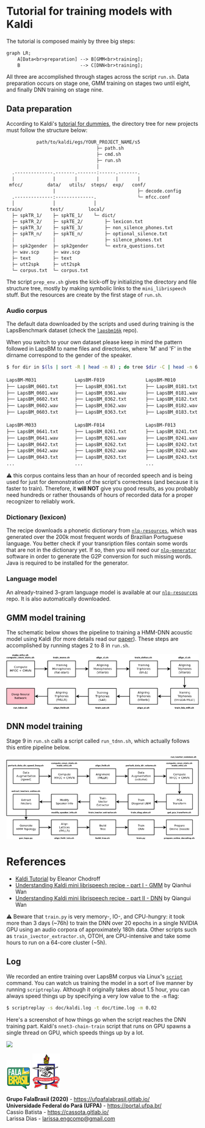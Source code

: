 # Tutorial for training models with Kaldi

The tutorial is composed mainly by three big steps:

```mermaid
graph LR;
    A[Data<br>preparation] --> B[GMM<br>training];
    B                      --> C[DNN<br>training];
```

All three are accomplished through stages across the script `run.sh`. Data
preparation occurs on stage one, GMM training on stages two until eight, and
finally DNN training on stage nine.

## Data preparation
According to Kaldi's [tutorial for dummies](http://kaldi-asr.org/doc/kaldi_for_dummies.html),
the directory tree for new projects must follow the structure below:

```text
           path/to/kaldi/egs/YOUR_PROJECT_NAME/s5
                                 ├─ path.sh
                                 ├─ cmd.sh
                                 ├─ run.sh
                                 │ 
  .--------------.-------.-------:------.-------.
  |              |       |       |      |       |
 mfcc/         data/   utils/  steps/  exp/   conf/
                 |                              ├─ decode.config
  .--------------:--------------.               └─ mfcc.conf
  │              │              │
train/          test/         local/
  ├─ spkTR_1/    ├─ spkTE_1/    └─ dict/
  ├─ spkTR_2/    ├─ spkTE_2/        ├─ lexicon.txt
  ├─ spkTR_3/    ├─ spkTE_3/        ├─ non_silence_phones.txt
  ├─ spkTR_n/    ├─ spkTE_n/        ├─ optional_silence.txt
  │              │                  ├─ silence_phones.txt
  ├─ spk2gender  ├─ spk2gender      └─ extra_questions.txt
  ├─ wav.scp     ├─ wav.scp   
  ├─ text        ├─ text      
  ├─ utt2spk     ├─ utt2spk   
  └─ corpus.txt  └─ corpus.txt
``` 

The script `prep_env.sh` gives the kick-off by initializing the directory and
file structure tree, mostly by making symbolic links to the `mini_librispeech` 
stuff. But the resources are create by the first stage of `run.sh`.

### Audio corpus
The default data downloaded by the scripts and used during training is the
LapsBenchmark dataset (check the
[`lapsbm16k`](https://gitlab.com/fb-audio-corpora/lapsbm16k) repo).

When you switch to your own dataset please keep in mind the pattern followed in
LapsBM to name files and directories, where 'M' and 'F' in the dirname
correspond to the gender of the speaker.

```bash
$ for dir in $(ls | sort -R | head -n 8) ; do tree $dir -C | head -n 6 ; done
 
LapsBM-M031              LapsBM-F019               LapsBM-M010              LapsBM-F006
├── LapsBM_0601.txt      ├── LapsBM_0361.txt       ├── LapsBM_0181.txt      ├── LapsBM_0101.txt
├── LapsBM_0601.wav      ├── LapsBM_0361.wav       ├── LapsBM_0181.wav      ├── LapsBM_0101.wav
├── LapsBM_0602.txt      ├── LapsBM_0362.txt       ├── LapsBM_0182.txt      ├── LapsBM_0102.txt
├── LapsBM_0602.wav      ├── LapsBM_0362.wav       ├── LapsBM_0182.wav      ├── LapsBM_0102.wav
├── LapsBM_0603.txt      ├── LapsBM_0363.txt       ├── LapsBM_0183.txt      ├── LapsBM_0103.txt

LapsBM-M033              LapsBM-F014               LapsBM-F013              LapsBM-M027
├── LapsBM_0641.txt      ├── LapsBM_0261.txt       ├── LapsBM_0241.txt      ├── LapsBM_0521.txt
├── LapsBM_0641.wav      ├── LapsBM_0261.wav       ├── LapsBM_0241.wav      ├── LapsBM_0521.wav
├── LapsBM_0642.txt      ├── LapsBM_0262.txt       ├── LapsBM_0242.txt      ├── LapsBM_0522.txt
├── LapsBM_0642.wav      ├── LapsBM_0262.wav       ├── LapsBM_0242.wav      ├── LapsBM_0522.wav
├── LapsBM_0643.txt      ├── LapsBM_0263.txt       ├── LapsBM_0243.txt      ├── LapsBM_0523.txt
...                      ...                       ...                      ...
```

:warning: this corpus contains less than an hour of recorded speech and is 
being used for just for demonstration of the script's correctness (and because 
it is faster to train). Therefore, it **will NOT** give you good results, as 
you probably need hundreds or rather thousands of hours of recorded data for a 
proper recognizer to reliably work.

### Dictionary (lexicon)
The recipe downloads a phonetic dictionary from 
[`nlp-resources`](https://gitlab.com/fb-nlp/nlp-resources), which was
generated over the 200k most frequent words of Brazilian Portuguese language.
You better check if your transription files contain some words that are not in
the dictionary yet. If so, then you will need our 
[`nlp-generator`](https://gitlab.com/fb-nlp/nlp-generator) software in order to
generate the G2P conversion for such missing words. Java is required to be 
installed for the generator.

### Language model
An already-trained 3-gram language model is available at our 
[`nlp-resources`](https://gitlab.com/fb-nlp/nlp-resources)
repo. It is also automatically downloaded.

## GMM model training
The schematic below shows the pipeline to training a HMM-DNN acoustic model
using Kaldi (for more details read our 
[paper](https://www.isca-speech.org/archive/IberSPEECH_2018/abstracts/IberS18_P1-13_Batista.html)).
These steps are accomplished by running stages 2 to 8 in `run.sh`.

![alt text](doc/gmm.png)

## DNN model training
Stage 9 in `run.sh` calls a script called `run_tdnn.sh`, which actually follows
this entire pipeline below.

![](doc/tdnn.png)

# References
- [Kaldi Tutorial](https://www.eleanorchodroff.com/tutorial/kaldi/) by Eleanor Chodroff
- [Understanding Kaldi mini librispeech recipe - part I - GMM](https://medium.com/@qianhwan/understanding-kaldi-recipes-with-mini-librispeech-example-part-1-hmm-models-472a7f4a0488) by Qianhui Wan
- [Understanding Kaldi mini librispeech recipe - part II - DNN](https://medium.com/@qianhwan/understanding-kaldi-recipes-with-mini-librispeech-example-part-1-hmm-models-472a7f4a0488) by Qiangui Wan

:warning: Beware that `train.py` is very memory-, IO-, and CPU-hungry: it took 
more than 3 days (~76h) to train the DNN over 20 epochs in a single NVIDIA GPU 
using an audio corpora of approximately 180h data. Other scripts such as 
`train_ivector_extractor.sh`, OTOH, are CPU-intensive and take some hours to 
run on a 64-core cluster (~5h).


## Log
We recorded an entire training over LapsBM corpus via Linux's 
[`script`](https://www.ostechnix.com/how-to-replay-the-recorded-terminal-sessions-using-scriptreplay-command/)
command. You can watch us training the model in a sort of live manner by
running `scriptreplay`. Although it originally takes about 1.5 hour, you can 
always speed things up by specifying a very low value to the `-m` flag:

```bash
$ scriptreplay -s doc/kaldi.log -t doc/time.log -m 0.02
```

Here's a screenshot of how things go when the script reaches the DNN training
part. Kaldi's `nnet3-chain-train` script that runs on GPU spawns a single
thread on GPU, which speeds things up by a lot.

![](doc/run_tdnn.png)

[![FalaBrasil](../doc/logo_fb_github_footer.png)](https://ufpafalabrasil.gitlab.io/ "Visite o site do Grupo FalaBrasil") [![UFPA](../doc/logo_ufpa_github_footer.png)](https://portal.ufpa.br/ "Visite o site da UFPA")

__Grupo FalaBrasil (2020)__ - https://ufpafalabrasil.gitlab.io/      
__Universidade Federal do Pará (UFPA)__ - https://portal.ufpa.br/     
Cassio Batista - https://cassota.gitlab.io/    
Larissa Dias - larissa.engcomp@gmail.com    
